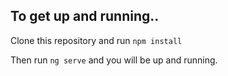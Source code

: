 
## To get up and running..

Clone this repository and run `npm install` 

Then run `ng serve` and you will be up and running.